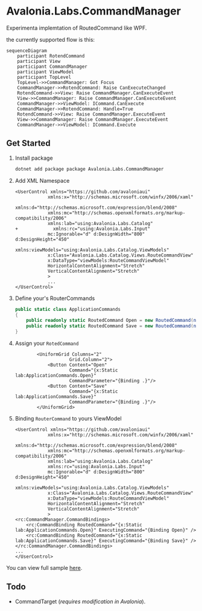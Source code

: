 # Avalonia.Labs.CommandManager

Experimenta implemtation of RoutedCommand like WPF.

the currently supported flow is this:

```mermaid
sequenceDiagram
    participant RotendCommand
    participant View
    participant CommandManager
    participant ViewModel
    participant TopLevel
    TopLevel->>CommandManager: Got Focus
    CommandManager->>RotendCommand: Raise CanExecuteChanged
    RotendCommand->>View: Raise CommandManager.CanExecuteEvent
    View->>CommandManager: Raise CommandManager.CanExecuteEvent
    CommandManager->>ViewModel: ICommand.CanExecute
    CommandManager->>RotendCommand: Handle=True
    RotendCommand->>View: Raise CommandManager.ExecuteEvent
    View->>CommandManager: Raise CommandManager.ExecuteEvent
    CommandManager->>ViewModel: ICommand.Execute
``````

## Get Started

01. Install package

    ```bash
    dotnet add package package Avalonia.Labs.CommandManager
    ```

02. Add XML Namespace

    ```xaml+diff
    <UserControl xmlns="https://github.com/avaloniaui"
                xmlns:x="http://schemas.microsoft.com/winfx/2006/xaml"
                xmlns:d="http://schemas.microsoft.com/expression/blend/2008"
                xmlns:mc="http://schemas.openxmlformats.org/markup-compatibility/2006"
                xmlns:lab="using:Avalonia.Labs.Catalog"
    +             xmlns:rc="using:Avalonia.Labs.Input"
                mc:Ignorable="d" d:DesignWidth="800" d:DesignHeight="450"
                xmlns:viewModels="using:Avalonia.Labs.Catalog.ViewModels"
                x:Class="Avalonia.Labs.Catalog.Views.RouteCommandView"
                x:DataType="viewModels:RouteCommandViewModel"
                HorizontalContentAlignment="Stretch"
                VerticalContentAlignment="Stretch"
                >
                ...
    </UserControl>
    ```

03. Define your's RouterCommands

    ```csharp
    public static class ApplicationCommands
    {
        public readonly static RoutedCommand Open = new RoutedCommand(nameof(Open));
        public readonly static RoutedCommand Save = new RoutedCommand(nameof(Save));
    }
    ```

04. Assign your `RotedCommand`

    ```xaml
            <UniformGrid Columns="2"
                        Grid.Column="2">
                <Button Content="Open"
                        Command="{x:Static lab:ApplicationCommands.Open}"
                        CommandParameter="{Binding .}"/>
                <Button Content="Save"
                        Command="{x:Static lab:ApplicationCommands.Save}"
                        CommandParameter="{Binding .}"/>
            </UniformGrid>
    ```

05. Binding `RouterCommand` to yours ViewModel

    ```xaml
    <UserControl xmlns="https://github.com/avaloniaui"
                xmlns:x="http://schemas.microsoft.com/winfx/2006/xaml"
                xmlns:d="http://schemas.microsoft.com/expression/blend/2008"
                xmlns:mc="http://schemas.openxmlformats.org/markup-compatibility/2006"
                xmlns:lab="using:Avalonia.Labs.Catalog"
                xmlns:rc="using:Avalonia.Labs.Input"
                mc:Ignorable="d" d:DesignWidth="800" d:DesignHeight="450"
                xmlns:viewModels="using:Avalonia.Labs.Catalog.ViewModels"
                x:Class="Avalonia.Labs.Catalog.Views.RouteCommandView"
                x:DataType="viewModels:RouteCommandViewModel"
                HorizontalContentAlignment="Stretch"
                VerticalContentAlignment="Stretch"
                >
    <rc:CommandManager.CommandBindings>
        <rc:CommandBinding RoutedCommand="{x:Static lab:ApplicationCommands.Open}" ExecutingCommand="{Binding Open}" />
        <rc:CommandBinding RoutedCommand="{x:Static lab:ApplicationCommands.Save}" ExecutingCommand="{Binding Save}" />
    </rc:CommandManager.CommandBindings>
    ...
    </UserControl>
    ```

You can view full sample [here](https://github.com/AvaloniaUI/Avalonia.Labs/samples/Avalonia.Labs.Catalog/Views/RouteCommandView.axaml).

## Todo

- CommandTarget (_requires modification in Avalonia_).
